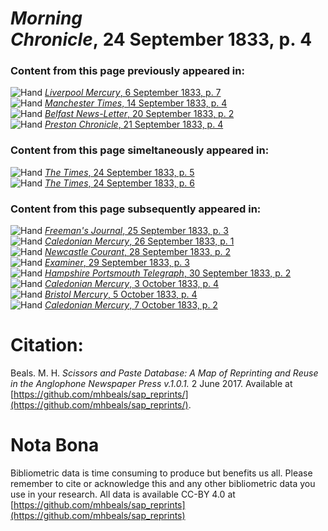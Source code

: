 # *Morning Chronicle*, 24 September 1833, p. 4  
  
### Content from this page previously appeared in:  
![Hand](http://scissorsandpaste.net/wp-content/uploads/2017/06/smallhandpointer.png) [*Liverpool Mercury*, 6 September 1833, p. 7](https://mhbeals.github.io/sap_html/Liverpool-Mercury/Liverpool-Mercury-6-September-1833-p-7)  
![Hand](http://scissorsandpaste.net/wp-content/uploads/2017/06/smallhandpointer.png) [*Manchester Times*, 14 September 1833, p. 4](https://mhbeals.github.io/sap_html/Manchester-Times/Manchester-Times-14-September-1833-p-4)  
![Hand](http://scissorsandpaste.net/wp-content/uploads/2017/06/smallhandpointer.png) [*Belfast News-Letter*, 20 September 1833, p. 2](https://mhbeals.github.io/sap_html/Belfast-News-Letter/Belfast-News-Letter-20-September-1833-p-2)  
![Hand](http://scissorsandpaste.net/wp-content/uploads/2017/06/smallhandpointer.png) [*Preston Chronicle*, 21 September 1833, p. 4](https://mhbeals.github.io/sap_html/Preston-Chronicle/Preston-Chronicle-21-September-1833-p-4)  
  
### Content from this page simeltaneously appeared in:  
![Hand](http://scissorsandpaste.net/wp-content/uploads/2017/06/smallhandpointer.png) [*The Times*, 24 September 1833, p. 5](https://mhbeals.github.io/sap_html/The-Times/The-Times-24-September-1833-p-5)  
![Hand](http://scissorsandpaste.net/wp-content/uploads/2017/06/smallhandpointer.png) [*The Times*, 24 September 1833, p. 6](https://mhbeals.github.io/sap_html/The-Times/The-Times-24-September-1833-p-6)  
  
### Content from this page subsequently appeared in:  
![Hand](http://scissorsandpaste.net/wp-content/uploads/2017/06/smallhandpointer.png) [*Freeman's Journal*, 25 September 1833, p. 3](https://mhbeals.github.io/sap_html/Freeman's-Journal/Freeman's-Journal-25-September-1833-p-3)  
![Hand](http://scissorsandpaste.net/wp-content/uploads/2017/06/smallhandpointer.png) [*Caledonian Mercury*, 26 September 1833, p. 1](https://mhbeals.github.io/sap_html/Caledonian-Mercury/Caledonian-Mercury-26-September-1833-p-1)  
![Hand](http://scissorsandpaste.net/wp-content/uploads/2017/06/smallhandpointer.png) [*Newcastle Courant*, 28 September 1833, p. 2](https://mhbeals.github.io/sap_html/Newcastle-Courant/Newcastle-Courant-28-September-1833-p-2)  
![Hand](http://scissorsandpaste.net/wp-content/uploads/2017/06/smallhandpointer.png) [*Examiner*, 29 September 1833, p. 3](https://mhbeals.github.io/sap_html/Examiner/Examiner-29-September-1833-p-3)  
![Hand](http://scissorsandpaste.net/wp-content/uploads/2017/06/smallhandpointer.png) [*Hampshire Portsmouth Telegraph*, 30 September 1833, p. 2](https://mhbeals.github.io/sap_html/Hampshire-Portsmouth-Telegraph/Hampshire-Portsmouth-Telegraph-30-September-1833-p-2)  
![Hand](http://scissorsandpaste.net/wp-content/uploads/2017/06/smallhandpointer.png) [*Caledonian Mercury*, 3 October 1833, p. 4](https://mhbeals.github.io/sap_html/Caledonian-Mercury/Caledonian-Mercury-3-October-1833-p-4)  
![Hand](http://scissorsandpaste.net/wp-content/uploads/2017/06/smallhandpointer.png) [*Bristol Mercury*, 5 October 1833, p. 4](https://mhbeals.github.io/sap_html/Bristol-Mercury/Bristol-Mercury-5-October-1833-p-4)  
![Hand](http://scissorsandpaste.net/wp-content/uploads/2017/06/smallhandpointer.png) [*Caledonian Mercury*, 7 October 1833, p. 2](https://mhbeals.github.io/sap_html/Caledonian-Mercury/Caledonian-Mercury-7-October-1833-p-2)  


# Citation: 

Beals. M. H. *Scissors and Paste Database: A Map of Reprinting and Reuse in the Anglophone Newspaper Press v.1.0.1.* 2 June 2017. Available at [https://github.com/mhbeals/sap_reprints/](https://github.com/mhbeals/sap_reprints/). 

# Nota Bona

Bibliometric data is time consuming to produce but benefits us all. Please remember to cite or acknowledge this and any other bibliometric data you use in your research. All data is available CC-BY 4.0 at [https://github.com/mhbeals/sap_reprints](https://github.com/mhbeals/sap_reprints)